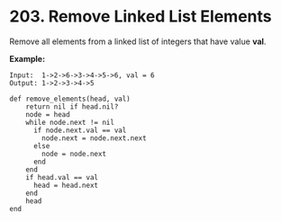 # 203. Remove Linked List Elements

Remove all elements from a linked list of integers that have value **val**.

**Example:**

```text
Input:  1->2->6->3->4->5->6, val = 6
Output: 1->2->3->4->5
```



```text
def remove_elements(head, val)
    return nil if head.nil?
    node = head
    while node.next != nil
      if node.next.val == val
        node.next = node.next.next
      else
        node = node.next
      end
    end
    if head.val == val
      head = head.next
    end
    head
end
```

